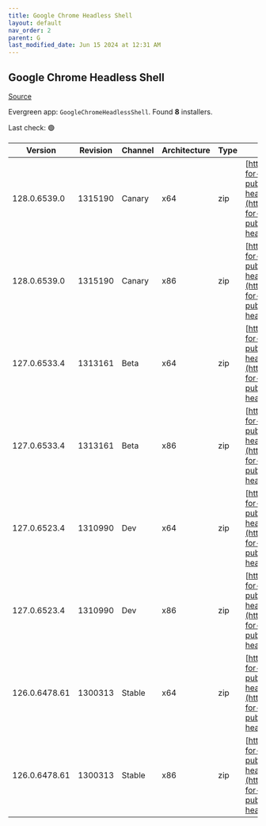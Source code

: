 ```yaml
---
title: Google Chrome Headless Shell
layout: default
nav_order: 2
parent: G
last_modified_date: Jun 15 2024 at 12:31 AM
---
```


## Google Chrome Headless Shell

[Source](https://googlechromelabs.github.io/chrome-for-testing/)

Evergreen app: `GoogleChromeHeadlessShell`. Found **8** installers.

Last check: 🟢

| Version       | Revision | Channel | Architecture | Type | URI                                                                                                                                                                                                                          |
| ------------- | -------- | ------- | ------------ | ---- | ---------------------------------------------------------------------------------------------------------------------------------------------------------------------------------------------------------------------------- |
| 128.0.6539.0  | 1315190  | Canary  | x64          | zip  | [https://storage.googleapis.com/chrome-for-testing-public/128.0.6539.0/win64/chrome-headless-shell-win64.zip](https://storage.googleapis.com/chrome-for-testing-public/128.0.6539.0/win64/chrome-headless-shell-win64.zip)   |
| 128.0.6539.0  | 1315190  | Canary  | x86          | zip  | [https://storage.googleapis.com/chrome-for-testing-public/128.0.6539.0/win32/chrome-headless-shell-win32.zip](https://storage.googleapis.com/chrome-for-testing-public/128.0.6539.0/win32/chrome-headless-shell-win32.zip)   |
| 127.0.6533.4  | 1313161  | Beta    | x64          | zip  | [https://storage.googleapis.com/chrome-for-testing-public/127.0.6533.4/win64/chrome-headless-shell-win64.zip](https://storage.googleapis.com/chrome-for-testing-public/127.0.6533.4/win64/chrome-headless-shell-win64.zip)   |
| 127.0.6533.4  | 1313161  | Beta    | x86          | zip  | [https://storage.googleapis.com/chrome-for-testing-public/127.0.6533.4/win32/chrome-headless-shell-win32.zip](https://storage.googleapis.com/chrome-for-testing-public/127.0.6533.4/win32/chrome-headless-shell-win32.zip)   |
| 127.0.6523.4  | 1310990  | Dev     | x64          | zip  | [https://storage.googleapis.com/chrome-for-testing-public/127.0.6523.4/win64/chrome-headless-shell-win64.zip](https://storage.googleapis.com/chrome-for-testing-public/127.0.6523.4/win64/chrome-headless-shell-win64.zip)   |
| 127.0.6523.4  | 1310990  | Dev     | x86          | zip  | [https://storage.googleapis.com/chrome-for-testing-public/127.0.6523.4/win32/chrome-headless-shell-win32.zip](https://storage.googleapis.com/chrome-for-testing-public/127.0.6523.4/win32/chrome-headless-shell-win32.zip)   |
| 126.0.6478.61 | 1300313  | Stable  | x64          | zip  | [https://storage.googleapis.com/chrome-for-testing-public/126.0.6478.61/win64/chrome-headless-shell-win64.zip](https://storage.googleapis.com/chrome-for-testing-public/126.0.6478.61/win64/chrome-headless-shell-win64.zip) |
| 126.0.6478.61 | 1300313  | Stable  | x86          | zip  | [https://storage.googleapis.com/chrome-for-testing-public/126.0.6478.61/win32/chrome-headless-shell-win32.zip](https://storage.googleapis.com/chrome-for-testing-public/126.0.6478.61/win32/chrome-headless-shell-win32.zip) |

